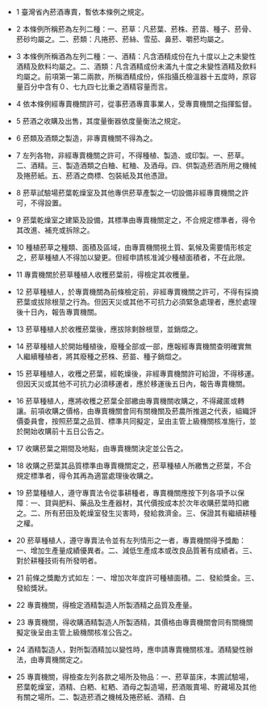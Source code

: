 * 1 臺灣省內菸酒專賣，暫依本條例之規定。

* 2 本條例所稱菸為左列二種：一、菸草：凡菸葉、菸株、菸苗、種子、菸骨、菸砂均屬之。二、菸類：凡捲菸、菸絲、雪茄、鼻菸、嚼菸均屬之。

* 3 本條例所稱酒為左列二種：一、酒精：凡含酒精成份在九十度以上之未變性酒精及飲料均屬之。二、酒類：凡含酒精成份未滿九十度之未變性酒精及飲料均屬之。前項第一第二兩款，所稱酒精成份，係指攝氏檢溫器十五度時，原容量百分中含有０、七九四七比重之酒精容量而言。

* 4 依本條例經專賣機關許可，從事菸酒專賣事業人，受專賣機關之指揮監督。

* 5 菸酒之收購及出售，其度量衡器依度量衡法之規定。

* 6 菸類及酒類之製造，非專賣機關不得為之。

* 7 左列各物，非經專賣機關之許可，不得種植、製造、或印製。一、菸草。二、酒精。三、製造酒類之白&#31916;、紅&#31916;、及酒母。四、供製造菸酒所用之機械及捲菸紙。五、菸酒之商標、包裝紙及其他憑證。

* 8 菸草試驗場菸葉乾燥室及其他專供菸草產製之一切設備非經專賣機關之許可，不得設置。

* 9 菸葉乾燥室之建築及設備，其標準由專賣機關定之，不合規定標準者，得令其改進、補充或拆除之。

* 10 種植菸草之種類、面積及區域，由專賣機關視土質、氣候及需要情形核定之，菸草種植人不得加以變更。但經申請核准減少種植面積者，不在此限。

* 11 專賣機關於菸草種植人收穫菸葉前，得檢定其收穫量。

* 12 菸草種植人，於專賣機關為前條檢定前，非經專賣機關之許可，不得有採摘菸葉或拔除根莖之行為。但因天災或其他不可抗力必須緊急處理者，應於處理後十日內，報告專賣機關。

* 13 菸草種植人於收穫菸葉後，應拔除剩餘根莖，並銷燬之。

* 14 菸草種植人於開始種植後，廢種全部或一部，應報經專賣機關查明確實無人繼續種植者，將其廢種之菸株、菸苗、種子銷燬之。

* 15 菸草種植人，收穫之菸葉，經乾燥後，非經專賣機關許可給證，不得移運。但因天災或其他不可抗力必須移運者，應於移運後五日內，報告專賣機關。

* 16 菸草種植人，應將收穫之菸葉全部繳由專賣機關收購之，不得藏匿或轉讓。前項收購之價格，由專賣機關會同有關機關及菸農所推選之代表，組織評價委員會，按照菸葉之品質、標準共同擬定，呈由主管上級機關核准施行，並於開始收購前十五日公告之。

* 17 收購菸葉之期間及地點，由專賣機關決定並公告之。

* 18 收購之菸葉其品質標準由專賣機關定之，菸草種植人所繳售之菸葉，不合規定標準者，得令其再為適當處理後收購之。

* 19 菸葉種植人，遵守專賣法令從事耕種者，專賣機關應按下列各項予以保障：一、貸與肥料、藥品及生產器材，其代價按成本於次年收購菸葉時扣繳之。二、所有菸田及乾燥室發生災害時，發給救濟金。三、保證其有繼續耕種之權。

* 20 菸草種植人，遵守專賣法令並有左列情形之一者，專賣機關得予獎勵：一、增加生產量成績優異者。二、減低生產成本或改良品質著有成績者。三、對於耕種技術有所發明者。

* 21 前條之獎勵方式如左：一、增加次年度許可種植面積。二、發給獎金。三、發給獎狀。

* 22 專賣機關，得檢定酒精製造人所製酒精之品質及產量。

* 23 專賣機關，得收購酒精製造人所製酒精，其價格由專賣機關會同有關機關擬定後呈由主管上級機關核准公告之。

* 24 酒精製造人，對所製酒精加以變性時，應申請專賣機關核准。酒精變性辦法，由專賣機關定之。

* 25 專賣機關，得檢查左列各款之場所及物品：一、菸草苗床，本圃試驗場，菸葉乾燥室，酒精、白粞、紅粞、酒母之製造場，菸酒販賣場、貯藏場及其他有關之場所。二、製造菸酒之機械及捲菸紙、酒精、白

